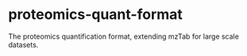 # proteomics-quant-format
The proteomics quantification format, extending mzTab for large scale datasets. 
